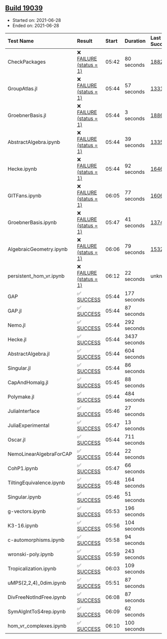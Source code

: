 ## [Build 19039](https://oscarci.mathematik.uni-kl.de/job/oscar/19039/)

* Started on: 2021-06-28
* Ended on: 2021-06-28

| Test Name    | Result | Start | Duration | Last Success | First Failure |
|:-------------|:-------|:------|:---------|:-------------|:--------------|
| CheckPackages | ❌ [FAILURE (status = 1)](https://oscarci.mathematik.uni-kl.de/job/oscar/19039/artifact/logs/build-19039/CheckPackages.log) | 05:42 | 80 seconds | [18822](https://oscarci.mathematik.uni-kl.de/job/oscar/18822/) | [18823](https://oscarci.mathematik.uni-kl.de/job/oscar/18823/) |
| GroupAtlas.jl | ❌ [FAILURE (status = 1)](https://oscarci.mathematik.uni-kl.de/job/oscar/19039/artifact/logs/build-19039/GroupAtlas.jl.log) | 05:44 | 57 seconds | [13311](https://oscarci.mathematik.uni-kl.de/job/oscar/13311/) | [13312](https://oscarci.mathematik.uni-kl.de/job/oscar/13312/) |
| GroebnerBasis.jl | ❌ [FAILURE (status = 1)](https://oscarci.mathematik.uni-kl.de/job/oscar/19039/artifact/logs/build-19039/GroebnerBasis.jl.log) | 05:44 | 3 seconds | [18864](https://oscarci.mathematik.uni-kl.de/job/oscar/18864/) | [18865](https://oscarci.mathematik.uni-kl.de/job/oscar/18865/) |
| AbstractAlgebra.ipynb | ❌ [FAILURE (status = 1)](https://oscarci.mathematik.uni-kl.de/job/oscar/19039/artifact/logs/build-19039/AbstractAlgebra.ipynb.log) | 05:44 | 39 seconds | [13355](https://oscarci.mathematik.uni-kl.de/job/oscar/13355/) | [13356](https://oscarci.mathematik.uni-kl.de/job/oscar/13356/) |
| Hecke.ipynb | ❌ [FAILURE (status = 1)](https://oscarci.mathematik.uni-kl.de/job/oscar/19039/artifact/logs/build-19039/Hecke.ipynb.log) | 05:44 | 92 seconds | [16463](https://oscarci.mathematik.uni-kl.de/job/oscar/16463/) | [16464](https://oscarci.mathematik.uni-kl.de/job/oscar/16464/) |
| GITFans.ipynb | ❌ [FAILURE (status = 1)](https://oscarci.mathematik.uni-kl.de/job/oscar/19039/artifact/logs/build-19039/GITFans.ipynb.log) | 06:05 | 77 seconds | [16068](https://oscarci.mathematik.uni-kl.de/job/oscar/16068/) | [16069](https://oscarci.mathematik.uni-kl.de/job/oscar/16069/) |
| GroebnerBasis.ipynb | ❌ [FAILURE (status = 1)](https://oscarci.mathematik.uni-kl.de/job/oscar/19039/artifact/logs/build-19039/GroebnerBasis.ipynb.log) | 05:47 | 41 seconds | [13748](https://oscarci.mathematik.uni-kl.de/job/oscar/13748/) | [13749](https://oscarci.mathematik.uni-kl.de/job/oscar/13749/) |
| AlgebraicGeometry.ipynb | ❌ [FAILURE (status = 1)](https://oscarci.mathematik.uni-kl.de/job/oscar/19039/artifact/logs/build-19039/AlgebraicGeometry.ipynb.log) | 06:06 | 79 seconds | [15322](https://oscarci.mathematik.uni-kl.de/job/oscar/15322/) | [15323](https://oscarci.mathematik.uni-kl.de/job/oscar/15323/) |
| persistent_hom_vr.ipynb | ❌ [FAILURE (status = 1)](https://oscarci.mathematik.uni-kl.de/job/oscar/19039/artifact/logs/build-19039/persistent_hom_vr.ipynb.log) | 06:12 | 22 seconds | unknown | unknown |
| GAP | ✅ [SUCCESS](https://oscarci.mathematik.uni-kl.de/job/oscar/19039/artifact/logs/build-19039/GAP.log) | 05:44 | 177 seconds |  |  |
| GAP.jl | ✅ [SUCCESS](https://oscarci.mathematik.uni-kl.de/job/oscar/19039/artifact/logs/build-19039/GAP.jl.log) | 05:44 | 87 seconds |  |  |
| Nemo.jl | ✅ [SUCCESS](https://oscarci.mathematik.uni-kl.de/job/oscar/19039/artifact/logs/build-19039/Nemo.jl.log) | 05:44 | 292 seconds |  |  |
| Hecke.jl | ✅ [SUCCESS](https://oscarci.mathematik.uni-kl.de/job/oscar/19039/artifact/logs/build-19039/Hecke.jl.log) | 05:44 | 3437 seconds |  |  |
| AbstractAlgebra.jl | ✅ [SUCCESS](https://oscarci.mathematik.uni-kl.de/job/oscar/19039/artifact/logs/build-19039/AbstractAlgebra.jl.log) | 05:44 | 604 seconds |  |  |
| Singular.jl | ✅ [SUCCESS](https://oscarci.mathematik.uni-kl.de/job/oscar/19039/artifact/logs/build-19039/Singular.jl.log) | 05:44 | 86 seconds |  |  |
| CapAndHomalg.jl | ✅ [SUCCESS](https://oscarci.mathematik.uni-kl.de/job/oscar/19039/artifact/logs/build-19039/CapAndHomalg.jl.log) | 05:45 | 88 seconds |  |  |
| Polymake.jl | ✅ [SUCCESS](https://oscarci.mathematik.uni-kl.de/job/oscar/19039/artifact/logs/build-19039/Polymake.jl.log) | 05:44 | 484 seconds |  |  |
| JuliaInterface | ✅ [SUCCESS](https://oscarci.mathematik.uni-kl.de/job/oscar/19039/artifact/logs/build-19039/JuliaInterface.log) | 05:46 | 27 seconds |  |  |
| JuliaExperimental | ✅ [SUCCESS](https://oscarci.mathematik.uni-kl.de/job/oscar/19039/artifact/logs/build-19039/JuliaExperimental.log) | 05:47 | 13 seconds |  |  |
| Oscar.jl | ✅ [SUCCESS](https://oscarci.mathematik.uni-kl.de/job/oscar/19039/artifact/logs/build-19039/Oscar.jl.log) | 05:44 | 711 seconds |  |  |
| NemoLinearAlgebraForCAP | ✅ [SUCCESS](https://oscarci.mathematik.uni-kl.de/job/oscar/19039/artifact/logs/build-19039/NemoLinearAlgebraForCAP.log) | 05:44 | 22 seconds |  |  |
| CohP1.ipynb | ✅ [SUCCESS](https://oscarci.mathematik.uni-kl.de/job/oscar/19039/artifact/logs/build-19039/CohP1.ipynb.log) | 05:47 | 66 seconds |  |  |
| TiltingEquivalence.ipynb | ✅ [SUCCESS](https://oscarci.mathematik.uni-kl.de/job/oscar/19039/artifact/logs/build-19039/TiltingEquivalence.ipynb.log) | 05:48 | 164 seconds |  |  |
| Singular.ipynb | ✅ [SUCCESS](https://oscarci.mathematik.uni-kl.de/job/oscar/19039/artifact/logs/build-19039/Singular.ipynb.log) | 05:46 | 51 seconds |  |  |
| g-vectors.ipynb | ✅ [SUCCESS](https://oscarci.mathematik.uni-kl.de/job/oscar/19039/artifact/logs/build-19039/g-vectors.ipynb.log) | 05:53 | 196 seconds |  |  |
| K3-16.ipynb | ✅ [SUCCESS](https://oscarci.mathematik.uni-kl.de/job/oscar/19039/artifact/logs/build-19039/K3-16.ipynb.log) | 05:56 | 104 seconds |  |  |
| c-automorphisms.ipynb | ✅ [SUCCESS](https://oscarci.mathematik.uni-kl.de/job/oscar/19039/artifact/logs/build-19039/c-automorphisms.ipynb.log) | 05:58 | 94 seconds |  |  |
| wronski-poly.ipynb | ✅ [SUCCESS](https://oscarci.mathematik.uni-kl.de/job/oscar/19039/artifact/logs/build-19039/wronski-poly.ipynb.log) | 05:59 | 243 seconds |  |  |
| Tropicalization.ipynb | ✅ [SUCCESS](https://oscarci.mathematik.uni-kl.de/job/oscar/19039/artifact/logs/build-19039/Tropicalization.ipynb.log) | 06:03 | 109 seconds |  |  |
| uMPS(2,2,4)_0dim.ipynb | ✅ [SUCCESS](https://oscarci.mathematik.uni-kl.de/job/oscar/19039/artifact/logs/build-19039/uMPS-2-2-4-_0dim.ipynb.log) | 05:51 | 87 seconds |  |  |
| DivFreeNotIndFree.ipynb | ✅ [SUCCESS](https://oscarci.mathematik.uni-kl.de/job/oscar/19039/artifact/logs/build-19039/DivFreeNotIndFree.ipynb.log) | 06:08 | 87 seconds |  |  |
| SymAlgIntToS4rep.ipynb | ✅ [SUCCESS](https://oscarci.mathematik.uni-kl.de/job/oscar/19039/artifact/logs/build-19039/SymAlgIntToS4rep.ipynb.log) | 06:09 | 62 seconds |  |  |
| hom_vr_complexes.ipynb | ✅ [SUCCESS](https://oscarci.mathematik.uni-kl.de/job/oscar/19039/artifact/logs/build-19039/hom_vr_complexes.ipynb.log) | 06:10 | 100 seconds |  |  |
